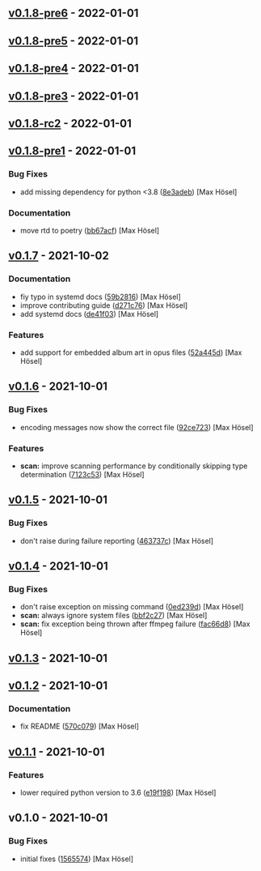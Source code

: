 
<a name="v0.1.8-pre6"></a>
## [v0.1.8-pre6] - 2022-01-01

<a name="v0.1.8-pre5"></a>
## [v0.1.8-pre5] - 2022-01-01

<a name="v0.1.8-pre4"></a>
## [v0.1.8-pre4] - 2022-01-01

<a name="v0.1.8-pre3"></a>
## [v0.1.8-pre3] - 2022-01-01

<a name="v0.1.8-rc2"></a>
## [v0.1.8-rc2] - 2022-01-01

<a name="v0.1.8-pre1"></a>
## [v0.1.8-pre1] - 2022-01-01
### Bug Fixes
- add missing dependency for python <3.8 ([8e3adeb](https://github.com/maxhoesel/MusicBird/commit/8e3adeb)) [Max Hösel]

### Documentation
- move rtd to poetry ([bb67acf](https://github.com/maxhoesel/MusicBird/commit/bb67acf)) [Max Hösel]


<a name="v0.1.7"></a>
## [v0.1.7] - 2021-10-02
### Documentation
- fiy typo in systemd docs ([59b2816](https://github.com/maxhoesel/MusicBird/commit/59b2816)) [Max Hösel]
- improve contributing guide ([d271c76](https://github.com/maxhoesel/MusicBird/commit/d271c76)) [Max Hösel]
- add systemd docs ([de41f03](https://github.com/maxhoesel/MusicBird/commit/de41f03)) [Max Hösel]

### Features
- add support for embedded album art in opus files ([52a445d](https://github.com/maxhoesel/MusicBird/commit/52a445d)) [Max Hösel]


<a name="v0.1.6"></a>
## [v0.1.6] - 2021-10-01
### Bug Fixes
- encoding messages now show the correct file ([92ce723](https://github.com/maxhoesel/MusicBird/commit/92ce723)) [Max Hösel]

### Features
- **scan:** improve scanning performance by conditionally skipping type determination ([7123c53](https://github.com/maxhoesel/MusicBird/commit/7123c53)) [Max Hösel]


<a name="v0.1.5"></a>
## [v0.1.5] - 2021-10-01
### Bug Fixes
- don't raise during failure reporting ([463737c](https://github.com/maxhoesel/MusicBird/commit/463737c)) [Max Hösel]


<a name="v0.1.4"></a>
## [v0.1.4] - 2021-10-01
### Bug Fixes
- don't raise exception on missing command ([0ed239d](https://github.com/maxhoesel/MusicBird/commit/0ed239d)) [Max Hösel]
- **scan:** always ignore system files ([bbf2c27](https://github.com/maxhoesel/MusicBird/commit/bbf2c27)) [Max Hösel]
- **scan:** fix exception being thrown after ffmpeg failure ([fac66d8](https://github.com/maxhoesel/MusicBird/commit/fac66d8)) [Max Hösel]


<a name="v0.1.3"></a>
## [v0.1.3] - 2021-10-01

<a name="v0.1.2"></a>
## [v0.1.2] - 2021-10-01
### Documentation
- fix README ([570c079](https://github.com/maxhoesel/MusicBird/commit/570c079)) [Max Hösel]


<a name="v0.1.1"></a>
## [v0.1.1] - 2021-10-01
### Features
- lower required python version to 3.6 ([e19f198](https://github.com/maxhoesel/MusicBird/commit/e19f198)) [Max Hösel]


<a name="v0.1.0"></a>
## v0.1.0 - 2021-10-01
### Bug Fixes
- initial fixes ([1565574](https://github.com/maxhoesel/MusicBird/commit/1565574)) [Max Hösel]


[v0.1.8-pre6]: https://github.com/maxhoesel/MusicBird/compare/v0.1.8-pre5...v0.1.8-pre6
[v0.1.8-pre5]: https://github.com/maxhoesel/MusicBird/compare/v0.1.8-pre4...v0.1.8-pre5
[v0.1.8-pre4]: https://github.com/maxhoesel/MusicBird/compare/v0.1.8-pre3...v0.1.8-pre4
[v0.1.8-pre3]: https://github.com/maxhoesel/MusicBird/compare/v0.1.8-rc2...v0.1.8-pre3
[v0.1.8-rc2]: https://github.com/maxhoesel/MusicBird/compare/v0.1.8-pre1...v0.1.8-rc2
[v0.1.8-pre1]: https://github.com/maxhoesel/MusicBird/compare/v0.1.7...v0.1.8-pre1
[v0.1.7]: https://github.com/maxhoesel/MusicBird/compare/v0.1.6...v0.1.7
[v0.1.6]: https://github.com/maxhoesel/MusicBird/compare/v0.1.5...v0.1.6
[v0.1.5]: https://github.com/maxhoesel/MusicBird/compare/v0.1.4...v0.1.5
[v0.1.4]: https://github.com/maxhoesel/MusicBird/compare/v0.1.3...v0.1.4
[v0.1.3]: https://github.com/maxhoesel/MusicBird/compare/v0.1.2...v0.1.3
[v0.1.2]: https://github.com/maxhoesel/MusicBird/compare/v0.1.1...v0.1.2
[v0.1.1]: https://github.com/maxhoesel/MusicBird/compare/v0.1.0...v0.1.1
